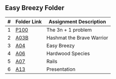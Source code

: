 ##  Easy Breezy Folder

|   #   | Folder Link | Assignment Description |
| :---: | ----------- | ---------------------- |
|   1   |    [P100](https://github.com/tranvex/4883-PT-Helal/tree/main/Assignments/A03A%20-%20Banner)| The 3n + 1 problem|
|   2   |    [A03B](https://github.com/tranvex/4883-PT-Helal/tree/main/Assignments/A03B%20-%20Hashmat)| Hashmat the Brave Warrior|
|   3   |    [A04](https://github.com/tranvex/4883-PT-Helal/tree/main/Assignments/A04%20-%20Easy%20Breezy)| Easy Breezy|
|   4   |    [A06](https://github.com/tranvex/4883-PT-Helal/tree/main/Assignments/A06%20-%20Hardwood%20Species)| Hardwood Species|
|   5   |    [A07](https://github.com/tranvex/4883-PT-Helal/tree/main/Assignments/A07%20-%20Rails)| Rails|
|   6   |    [A13](https://github.com/tranvex/4883-PT-Helal/tree/main/Assignments/A013%20-%20Presentation)| Presentation|